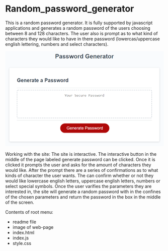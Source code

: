 # Random_password_generator
This is a random password generator.  It is fully supported by javascript applications and generates a random password of the users choosing
between 8 and 128 characters.  The user also is prompt as to what kind of characters they would like to have in there password (lowercas/uppercase english lettering, numbers and select characters).

![Image of random password generator site](web-siteimage.png)

Working with the site:
  The site is interactive. The interactive button in the middle of the page labeled generate password can be clicked.  Once it is clicked it prompts the user and     asks for the amount of characters they would like.  After the prompt there are a series of confirmations as to what kinds of character the user wants.
  The can confirm whether or not they would like lowercase english letters, uppercase english letters, numbers or select special symbols.  Once the user varifies the parameters they are interested in, the site will generate a random password with in the confines of the chosen parameters and return the password in the box in the middle of the screen. 

Contents of root menu:
  - readme file
  - image of web-page
  - index.html
  - index.js
  - style.css
  
  
  


